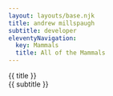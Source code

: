 ```yaml
---
layout: layouts/base.njk
title: andrew millspaugh
subtitle: developer
eleventyNavigation:
  key: Mammals
  title: All of the Mammals
---
```

<div id="title">
    {{ title }}
</div>
<div id="subtitle">
    {{ subtitle }}
</div>
<radar-chart 
    skill[architecture]=0.75 
    skill[frontend]=0.6
    skill[backend]=0.8
    skill[statistics]=0.4
    skill[machine-learning]=0.4
    skill[infrastructure]=0.4 />
